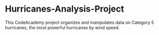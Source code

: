 # Hurricanes-Analysis-Project
This CodeAcademy project organizes and manipulates data on Category 5 hurricanes, the most powerful hurricanes by wind speed.
